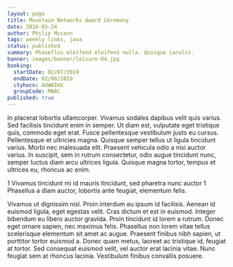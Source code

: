 ```yaml
---
layout: page
title: Mountain Networks Award Ceremony
date: 2016-05-24
author: Philip Mccann
tags: weekly links, java
status: published
summary: Phasellus eleifend eleifend nulla. Quisque iaculis.
banner: images/banner/leisure-04.jpg
booking:
  startDate: 02/07/2019
  endDate: 02/08/2019
  ctyhocn: AUWWIHX
  groupCode: MNAC
published: true
---
```

In placerat lobortis ullamcorper. Vivamus sodales dapibus velit quis varius. Sed facilisis tincidunt enim in semper. Ut diam est, vulputate eget tristique quis, commodo eget erat. Fusce pellentesque vestibulum justo eu cursus. Pellentesque et ultricies magna. Quisque semper tellus ut ligula tincidunt varius. Morbi nec malesuada elit. Praesent vehicula odio a nisi auctor varius. In suscipit, sem in rutrum consectetur, odio augue tincidunt nunc, semper luctus diam arcu ultrices ligula. Quisque magna tortor, tempus et ultrices eu, rhoncus ac enim.

1 Vivamus tincidunt mi id mauris tincidunt, sed pharetra nunc auctor
1 Phasellus a diam auctor, lobortis ante feugiat, elementum felis.

Vivamus ut dignissim nisl. Proin interdum eu ipsum id facilisis. Aenean id euismod ligula, eget egestas velit. Cras dictum et est in euismod. Integer bibendum eu libero auctor gravida. Proin tincidunt id lorem a rutrum. Donec eget ornare sapien, nec maximus felis. Phasellus non lorem vitae tellus scelerisque elementum sit amet ac augue. Praesent finibus nibh sapien, ut porttitor tortor euismod a. Donec quam metus, laoreet ac tristique id, feugiat at tortor. Sed consequat euismod velit, vel auctor erat lacinia vitae. Nunc feugiat sem at rhoncus lacinia. Vestibulum finibus convallis posuere.
